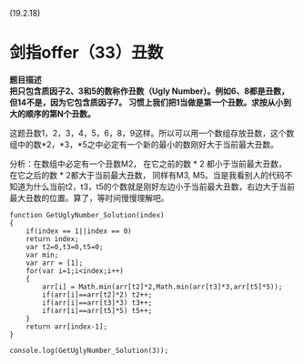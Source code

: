 (19.2.18)

# 剑指offer（33）丑数

**题目描述  
把只包含质因子2、3和5的数称作丑数（Ugly Number）。例如6、8都是丑数，但14不是，因为它包含质因子7。 习惯上我们把1当做是第一个丑数。求按从小到大的顺序的第N个丑数。**

这题丑数1，2，3，4，5，6，8，9这样。所以可以用一个数组存放丑数，这个数组中的数*2，*3，*5之中必定有一个新的最小的数刚好大于当前最大丑数。

分析：在数组中必定有一个丑数M2， 在它之前的数 * 2 都小于当前最大丑数， 在它之后的数 * 2都大于当前最大丑数， 同样有M3, M5。当是我看别人的代码不知道为什么当前t2，t3，t5的个数就是刚好左边小于当前最大丑数，右边大于当前最大丑数的位置。算了，等时间慢慢理解吧。



	function GetUglyNumber_Solution(index)
	{   
	    if(index == 1||index == 0)
	    return index;
	    var t2=0,t3=0,t5=0;
	    var min;
	    var arr = [1];
	    for(var i=1;i<index;i++)
	    {
	        arr[i] = Math.min(arr[t2]*2,Math.min(arr[t3]*3,arr[t5]*5));
	        if(arr[i]==arr[t2]*2) t2++;
	        if(arr[i]==arr[t3]*3) t3++;
	        if(arr[i]==arr[t5]*5) t5++;
	    }
	    return arr[index-1];
	}
	
	console.log(GetUglyNumber_Solution(3));